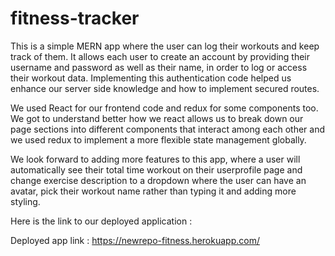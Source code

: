 # fitness-tracker

This is a simple MERN app where the user can log their workouts and keep track of them. It allows each user to create an account by providing their username and password as well as their name, in order to log or access their workout data. Implementing this authentication code helped us enhance our server side knowledge and how to implement secured routes.

We used React for our frontend code and redux for some components too. We got to understand better how we react allows us to break down our page sections into different components that interact among each other and we used redux to implement a more flexible state management globally.

We look forward to adding more features to this app, where a user will automatically see their total time workout on their userprofile page and change exercise description to a dropdown where the user can have an avatar, pick their workout name rather than typing it and adding more styling.

Here is the link to our deployed application :

Deployed app link : https://newrepo-fitness.herokuapp.com/
